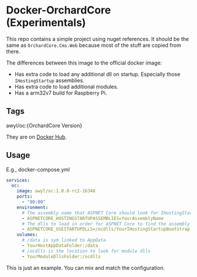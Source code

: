 # Docker-OrchardCore (Experimentals)

This repo contains a simple project using nuget references.  It should be the same as `OrchardCore.Cms.Web` because most of the stuff are copied from there.

The differences between this image to the official docker image:
- Has extra code to load any additional dll on startup.  Especially those `IHostingStartup` assemblies.
- Has extra code to load additional modules.
- Has a arm32v7 build for Raspberry Pi.

## Tags

awyl/oc:{OrchardCore Version}

They are on [Docker Hub](https://hub.docker.com/r/awyl/oc).

## Usage

E.g., docker-compose.yml

```yml
services:
  oc:
    image: awyl/oc:1.0.0-rc2-16348
    ports:
      - "80:80"
    environment:
      # The assembly name that ASPNET Core should look for IHostingStartup
      - ASPNETCORE_HOSTINGSTARTUPASSEMBLIES=YourAssemblyName
      # The dlls to load in order for ASPNET Core to find the assembly defined above.
      - ASPNETCORE_USESTARTUPDLLS=/ocdlls/YourIHostingStartupBootstrap.dll
    volumes:
      # /data is sym linked to AppData
      - YourHostAppDataFolder:/data
      # /ocdlls is the location to look for module dlls
      - YourModuleDllsFolder:/ocdlls
```

This is just an example.  You can mix and match the configuration.
